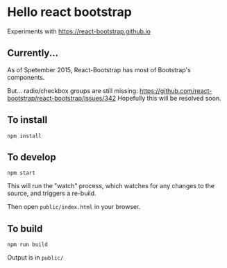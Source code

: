 # Hello react bootstrap

Experiments with https://react-bootstrap.github.io


## Currently...

As of Spetember 2015, React-Bootstrap has most of Bootstrap's components.

But... radio/checkbox groups are still missing:
https://github.com/react-bootstrap/react-bootstrap/issues/342
Hopefully this will be resolved soon.


## To install
```
npm install
```


## To develop
```
npm start
```
This will run the "watch" process, which watches for any changes to the source, and triggers a re-build.

Then open `public/index.html` in your browser.


## To build
```
npm run build
```
Output is in `public/`
